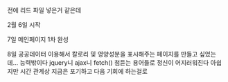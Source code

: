 전에 리드 파일 넣은거 같은데

2월 6일 시작 

7일 메인페이지 1차 완성 

8일 공공데이터 이용해서 칼로리 및 영양성분을 표시해주는 페이지를 만들고 싶었는데...
능력밖이다 jquery니 ajax니 fetch() 첨듣는 용어들로 정신이 어지러워진다 아쉽지만 
시간 관계상 지금은 포기하고 다음 기회에 하는걸로
